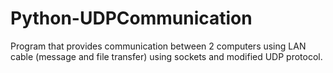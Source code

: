 # Python-UDPCommunication
Program that provides communication between 2 computers using LAN cable (message and file transfer) using sockets and modified UDP protocol.
